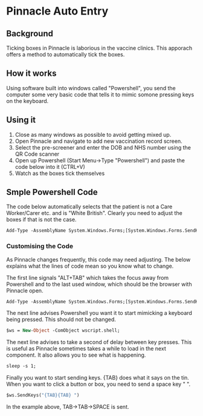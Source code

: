 # Pinnacle Auto Entry
## Background
Ticking boxes in Pinnacle is laborious in the vaccine clinics. This apporach offers a method to automatically tick the boxes.

## How it works
Using software built into windows called "Powershell", you send the computer some very basic code that tells it to mimic somone pressing keys on the keyboard.

## Using it
1. Close as many windows as possible to avoid getting mixed up.
2. Open Pinnacle and navigate to add new vaccination record screen.
3. Select the pre-screener and enter the DOB and NHS number using the QR Code scanner
4. Open up Powershell (Start Menu->Type "Powershell") and paste the code below into it (CTRL+V)
5. Watch as the boxes tick themselves

## Smple Powershell Code
The code below automatically selects that the patient is not a Care Worker/Carer etc. and is "White British". Clearly you need to adjust the boxes if that is not the case.
```vb
Add-Type -AssemblyName System.Windows.Forms;[System.Windows.Forms.SendKeys]::SendWait('%{TAB}');$ws = New-Object -ComObject wscript.shell;sleep -s 1;$ws.SendKeys(" ");sleep -s 4;$ws.SendKeys("{TAB}{TAB} ");sleep -s 1;$ws.SendKeys("{TAB}{TAB}{TAB}{TAB}{TAB}{TAB}{TAB}{TAB}{TAB}{TAB}{TAB}{TAB}{LEFT}{TAB}{TAB}{TAB}{LEFT}");sleep -s 1;$ws.SendKeys("{TAB}{TAB}{TAB}{TAB}{TAB}{TAB}{TAB} {TAB}{TAB} {TAB}{TAB}{TAB}{TAB}{TAB}{TAB}{TAB}{TAB}{TAB}{TAB} {TAB} {TAB} {TAB}{TAB}{TAB} {TAB}{TAB} {TAB} ");
```
### Customising the Code
As Pinnacle changes frequently, this code may need adjusting. The below explains what the lines of code mean so you know what to change.

The first line signals "ALT+TAB" which takes the focus away from Powershell and to the last used window, which should be the browser with Pinnacle open.
```vb
Add-Type -AssemblyName System.Windows.Forms;[System.Windows.Forms.SendKeys]::SendWait('%{TAB}');
```
The next line advises Powershell you want it to start mimicking a keyboard being pressed. This should not be changed.
```vb
$ws = New-Object -ComObject wscript.shell;
```

The next line advises to take a second of delay between key presses. This is useful as Pinnacle sometimes takes a while to load in the next component. It also allows you to see what is happening.
```vb
sleep -s 1;
```

Finally you want to start sending keys. {TAB} does what it says on the tin. When you want to click a button or box, you need to send a space key " ".
```vb
$ws.SendKeys("{TAB}{TAB} ")
```
In the example above, TAB->TAB->SPACE is sent.


